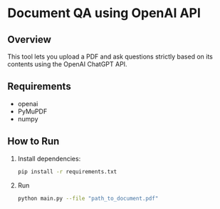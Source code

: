 # Document QA using OpenAI API

## Overview
This tool lets you upload a PDF and ask questions strictly based on its contents using the OpenAI ChatGPT API.

## Requirements
- openai
- PyMuPDF
- numpy

## How to Run
1. Install dependencies:
   ```bash
   pip install -r requirements.txt
   ```
   
2. Run
   ```bash
   python main.py --file "path_to_document.pdf"
   ```
